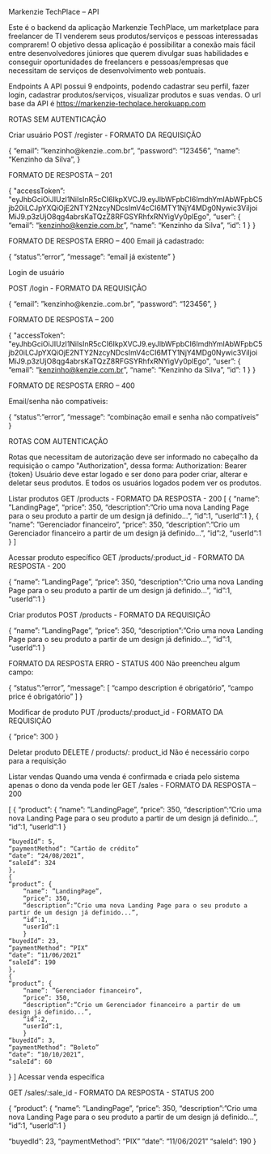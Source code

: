 Markenzie TechPlace – API

Este é o backend da aplicação Markenzie TechPlace, um marketplace para freelancer de TI venderem seus produtos/serviços e pessoas interessadas comprarem! O objetivo dessa aplicação é possibilitar a conexão mais fácil entre desenvolvedores júniores que querem divulgar suas habilidades e conseguir oportunidades de freelancers e pessoas/empresas que necessitam de serviços de desenvolvimento web pontuais.

Endpoints
A API possui 9 endpoints, podendo cadastrar seu perfil, fazer login, cadastrar produtos/serviços, visualizar produtos e suas vendas.
O url base da API é https://markenzie-techplace.herokuapp.com

ROTAS SEM AUTENTICAÇÃO

Criar usuário
POST /register - FORMATO DA REQUISIÇÃO

{
	“email”: ”kenzinho@kenzie..com.br”,
	“password”: “123456”,
	“name”: “Kenzinho da Silva”,
}

FORMATO DE RESPOSTA – 201

{
	"accessToken”: "eyJhbGciOiJIUzI1NiIsInR5cCI6IkpXVCJ9.eyJlbWFpbCI6ImdhYmlAbWFpbC5jb20iLCJpYXQiOjE2NTY2NzcyNDcsImV4cCI6MTY1NjY4MDg0Nywic3ViIjoiMiJ9.p3zUjO8qg4abrsKaTQzZ8RFGSYRhfxRNYigVy0plEgo",
	“user”: {
		“email”: “kenzinho@kenzie.com.br”,
		“name”: “Kenzinho da Silva”,
		“id”: 1
		}
}


FORMATO DE RESPOSTA ERRO – 400
Email já cadastrado:

{
	“status”:”error”,
	“message”: “email já existente”
}


Login de usuário

POST /login - FORMATO DA REQUISIÇÃO

{
	“email”: ”kenzinho@kenzie..com.br”,
	“password”: “123456”,
}

FORMATO DE RESPOSTA – 200

{
	"accessToken”: "eyJhbGciOiJIUzI1NiIsInR5cCI6IkpXVCJ9.eyJlbWFpbCI6ImdhYmlAbWFpbC5jb20iLCJpYXQiOjE2NTY2NzcyNDcsImV4cCI6MTY1NjY4MDg0Nywic3ViIjoiMiJ9.p3zUjO8qg4abrsKaTQzZ8RFGSYRhfxRNYigVy0plEgo",
	“user”: {
		“email”: “kenzinho@kenzie.com.br”,
		“name”: “Kenzinho da Silva”,
		“id”: 1
		}
}


FORMATO DE RESPOSTA ERRO – 400

Email/senha não compatíveis:

{
	“status”:”error”,
	“message”: “combinação email e senha não compatíveis”
}



ROTAS COM AUTENTICAÇÃO

Rotas que necessitam de autorização deve ser informado no cabeçalho da requisição o campo "Authorization", dessa forma:
Authorization: Bearer {token}
Usuário deve estar logado e ser dono para poder criar, alterar e deletar seus produtos. E todos os usuários logados podem ver os produtos.


Listar produtos
GET /products - FORMATO DA RESPOSTA - 200
[
    {
        “name”: ”LandingPage”,
        “price”: 350,
        “description”:”Crio uma nova Landing Page para o seu produto a partir de um design já definido...”,
        “id”:1,
        “userId”:1
    },
    {
        “name”: ”Gerenciador financeiro”,
        “price”: 350,
        “description”:”Crio um Gerenciador financeiro a partir de um design já definido...”,
        “id”:2,
        “userId”:1
}
]




Acessar produto específico
GET /products/:product_id - FORMATO DA RESPOSTA - 200

{
	“name”: ”LandingPage”,
	“price”: 350,
	“description”:”Crio uma nova Landing Page para o seu produto a partir de um design já definido...”,
	“id”:1,
	“userId”:1
}


Criar produtos
POST /products - FORMATO DA REQUISIÇÃO

{
	“name”: ”LandingPage”,
	“price”: 350,
	“description”:”Crio uma nova Landing Page para o seu produto a partir de um design já definido...”,
	“id”:1,
	“userId”:1
}


FORMATO DA RESPOSTA ERRO - STATUS 400
Não preencheu algum campo:

{
	“status”:”error”,
	“message”: [
        “campo description é obrigatório”, 
        “campo price é obrigatório”
        ]
}


Modificar de produto
PUT /products/:product_id - FORMATO DA REQUISIÇÃO

{
	“price”: 300
}


Deletar produto
DELETE / products/: product_id
Não é necessário corpo para a requisição


Listar vendas
Quando uma venda é confirmada e criada pelo sistema apenas o dono da venda pode ler
GET /sales - FORMATO DA RESPOSTA – 200

[
    { 
    “product”: {
        “name”: ”LandingPage”,
        “price”: 350,
        “description”:”Crio uma nova Landing Page para o seu produto a partir de um design já definido...”,
        “id”:1,
        “userId”:1
        }

    “buyedId”: 5,
    “paymentMethod”: “Cartão de crédito”
    “date”: “24/08/2021”,
    “saleId”: 324
    },
    {
    “product”: {
        “name”: ”LandingPage”,
        “price”: 350,
        “description”:”Crio uma nova Landing Page para o seu produto a partir de um design já definido...”,
        “id”:1,
        “userId”:1
        }
    “buyedId”: 23,
    “paymentMethod”: “PIX”
    “date”: “11/06/2021”
    “saleId”: 190
    },
    {
    “product”: {
        “name”: ”Gerenciador financeiro”,
        “price”: 350,
        “description”:”Crio um Gerenciador financeiro a partir de um design já definido...”,
        “id”:2,
        “userId”:1,
        }
    “buyedId”: 3,
    “paymentMethod”: “Boleto”
    “date”: “10/10/2021”,
    “saleId”: 60
}
]
Acessar venda específica

GET /sales/:sale_id - FORMATO DA RESPOSTA - STATUS 200

{
    “product”: {
        “name”: ”LandingPage”,
        “price”: 350,
        “description”:”Crio uma nova Landing Page para o seu produto a partir de um design já definido...”,
        “id”:1,
        “userId”:1
    }

“buyedId”: 23,
“paymentMethod”: “PIX”
“date”: “11/06/2021”
“saleId”: 190
}
